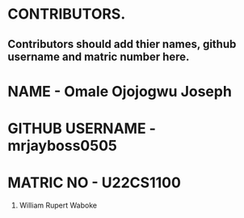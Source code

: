 # CONTRIBUTORS.
## Contributors should add thier names, github username and matric number here.
# NAME - Omale Ojojogwu Joseph
# GITHUB USERNAME - mrjayboss0505
# MATRIC NO - U22CS1100
<ol>
<li>William Rupert Waboke

</ol>

